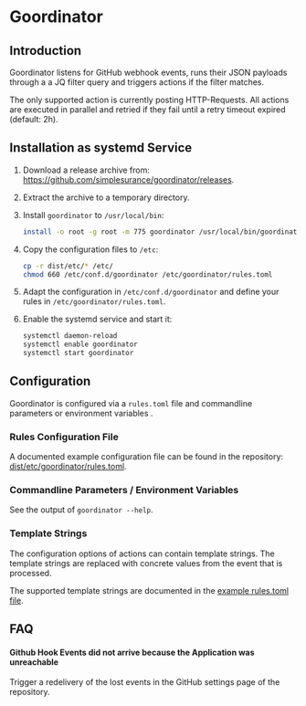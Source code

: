 # Goordinator

## Introduction

Goordinator listens for GitHub webhook events, runs their JSON payloads through
a a JQ filter query and triggers actions if the filter matches.

The only supported action is currently posting HTTP-Requests.
All actions are executed in parallel and retried if they fail until a retry
timeout expired (default: 2h).

## Installation as systemd Service

1. Download a release archive from: <https://github.com/simplesurance/goordinator/releases>.
2. Extract the archive to a temporary directory.
3. Install `goordinator` to `/usr/local/bin`:

   ```sh
   install -o root -g root -m 775 goordinator /usr/local/bin/goordinator
   ```

4. Copy the configuration files to `/etc`:

   ```sh
   cp -r dist/etc/* /etc/
   chmod 660 /etc/conf.d/goordinator /etc/goordinator/rules.toml
   ```

5. Adapt the configuration in `/etc/conf.d/goordinator` and define your rules in
   `/etc/goordinator/rules.toml`.
6. Enable the systemd service and start it:

   ```sh
   systemctl daemon-reload
   systemctl enable goordinator
   systemctl start goordinator
   ```

## Configuration

Goordinator is configured via a `rules.toml` file and commandline parameters or
environment variables .

### Rules Configuration File

A documented example configuration file can be found in the repository:
[dist/etc/goordinator/rules.toml](dist/etc/goordinator/rules.toml).

### Commandline Parameters / Environment Variables

See the output of `goordinator --help`.

### Template Strings

The configuration options of actions can contain template strings. The template
strings are replaced with concrete values from the event that is processed.

The supported template strings are documented in the
[example rules.toml file](dist/etc/goordinator/rules.toml).

## FAQ

#### Github Hook Events did not arrive because the Application was unreachable

Trigger a redelivery of the lost events in the GitHub settings page of the
repository.
